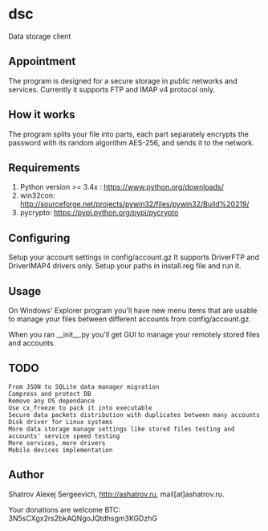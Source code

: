 # dsc
Data storage client

## Appointment
The program is designed for a secure storage in public networks and services.
Currently it supports FTP and IMAP v4 protocol only.

## How it works
The program splits your file into parts, each part separately encrypts the password with its random algorithm AES-256, and sends it to the network.

## Requirements
1. Python version >= 3.4x : https://www.python.org/downloads/
2. win32con: http://sourceforge.net/projects/pywin32/files/pywin32/Build%20219/
3. pycrypto: https://pypi.python.org/pypi/pycrypto

## Configuring
Setup your account settings in config/account.gz
It supports DriverFTP and DriverIMAP4 drivers only.
Setup your paths in install.reg file and run it.

## Usage
On Windows' Explorer program you'll have new menu items that are usable to manage your files between different accounts from config/account.gz.

When you ran \_\_init\_\_.py you'll get GUI to manage your remotely stored files and accounts.

## TODO
    From JSON to SQLite data manager migration
    Compress and protect DB
    Remove any OS dependance
    Use cx_freeze to pack it into executable
    Secure data packets distribution with duplicates between many accounts
    Disk driver for Linux systems
    More data storage manage settings like stored files testing and accounts' service speed testing
    More services, more drivers
    Mobile devices implementation

## Author
Shatrov Alexej Sergeevich, http://ashatrov.ru, mail[at]ashatrov.ru.

Your donations are welcome BTC: 3N5sCXgx2rs2bkAQNgoJQtdhsgm3KGDzhG
